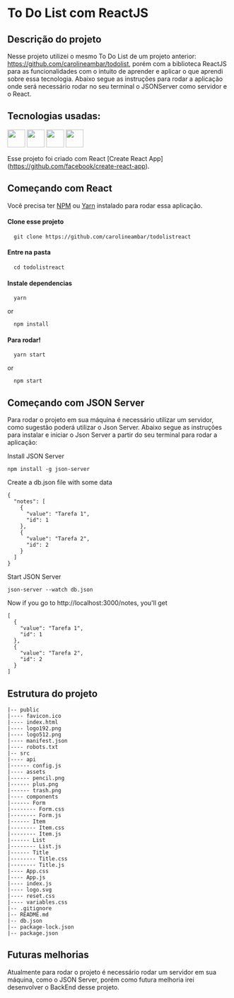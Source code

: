 # To Do List com ReactJS

## Descrição do projeto

Nesse projeto utilizei o mesmo To Do List de um projeto anterior: https://github.com/carolineambar/todolist, porém com a biblioteca ReactJS para as funcionalidades com o intuito de aprender e aplicar o que aprendi sobre essa tecnologia. Abaixo segue as instruções para rodar a aplicação onde será necessário rodar no seu terminal o JSONServer como servidor e o React.

## Tecnologias usadas:

<img src="https://cdn.jsdelivr.net/gh/devicons/devicon/icons/html5/html5-original-wordmark.svg" width="40" height="40" /> <img src="https://cdn.jsdelivr.net/gh/devicons/devicon/icons/css3/css3-original-wordmark.svg" width="40" height="40" /> <img src="https://cdn.jsdelivr.net/gh/devicons/devicon/icons/javascript/javascript-original.svg" width="40" height="40" /> <img src="https://cdn.jsdelivr.net/gh/devicons/devicon/icons/react/react-original-wordmark.svg" width="40" height="40" />



Esse projeto foi criado com React [Create React App] (https://github.com/facebook/create-react-app).

## Começando com React

Você precisa ter [NPM](https://nodejs.org/en/) ou [Yarn](https://yarnpkg.com/pt-BR/) instalado para rodar essa aplicação.

#### Clone esse projeto

```
  git clone https://github.com/carolineambar/todolistreact
```

#### Entre na pasta

```
  cd todolistreact
```

#### Instale dependencias

```
  yarn
```

or

```
  npm install
```

#### Para rodar!

```
  yarn start
```

or

```
  npm start
```

## Começando com JSON Server 

Para rodar o projeto em sua máquina é necessário utilizar um servidor, como sugestão poderá utilizar o Json Server. Abaixo segue as instruções para instalar e iniciar o Json Server a partir do seu terminal para rodar a aplicação:

Install JSON Server

```
npm install -g json-server
```

Create a db.json file with some data

```
{
  "notes": [
    {
      "value": "Tarefa 1",
      "id": 1
    },
    {
      "value": "Tarefa 2",
      "id": 2
    }
  ]
}
```

Start JSON Server

```
json-server --watch db.json
```

Now if you go to http://localhost:3000/notes, you'll get

```
[
  {
    "value": "Tarefa 1",
    "id": 1
  },
  {
    "value": "Tarefa 2",
    "id": 2
  }
]
```
## Estrutura do projeto

```
|-- public
|---- favicon.ico
|---- index.html
|---- logo192.png
|---- logo512.png
|---- manifest.json
|---- robots.txt
|-- src
|---- api
|------ config.js
|---- assets
|------ pencil.png
|------ plus.png
|------ trash.png
|---- components
|------ Form
|-------- Form.css
|-------- Form.js
|------ Item
|-------- Item.css
|-------- Item.js
|------ List
|-------- List.js
|------ Title
|-------- Title.css
|-------- Title.js
|---- App.css
|---- App.js
|---- index.js
|---- logo.svg
|---- reset.css
|---- variables.css
|-- .gitignore
|-- README.md
|-- db.json
|-- package-lock.json
|-- package.json
```

## Futuras melhorias 

Atualmente para rodar o projeto é necessário rodar um servidor em sua máquina, como o JSON Server, porém como futura melhoria irei desenvolver o BackEnd desse projeto.
